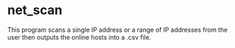 # net_scan
This program scans a single IP address or a range of IP addresses from the user then outputs the online hosts into a .csv file.
